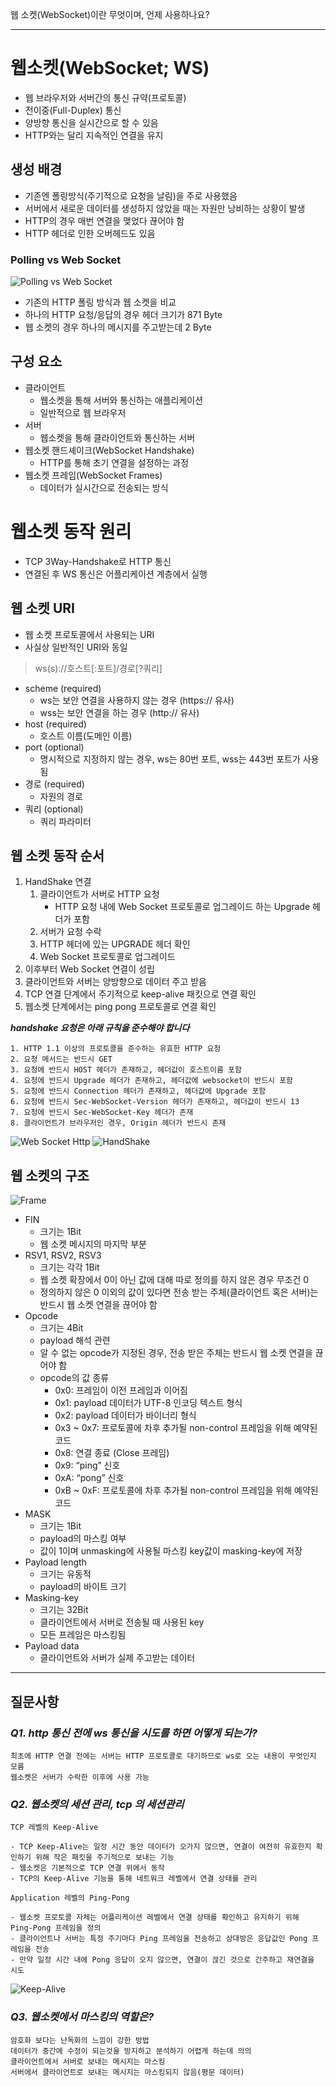 웹 소켓(WebSocket)이란 무엇이며, 언제 사용하나요?

---

# 웹소켓(WebSocket; WS)

- 웹 브라우저와 서버간의 통신 규약(프로토콜)
- 전이중(Full-Duplex) 통신
- 양방향 통신을 실시간으로 할 수 있음
- HTTP와는 달리 지속적인 연결을 유지

## 생성 배경

- 기존엔 폴링방식(주기적으로 요청을 날림)을 주로 사용했음
- 서버에서 새로운 데이터를 생성하지 않았을 때는 자원만 낭비하는 상황이 발생
- HTTP의 경우 매번 연결을 맺었다 끊어야 함 
- HTTP 헤더로 인한 오버헤드도 있음

### Polling vs Web Socket

![Polling vs Web Socket](img/websocket_compare.png)

- 기존의 HTTP 폴링 방식과 웹 소켓을 비교
- 하나의 HTTP 요청/응답의 경우 헤더 크기가 871 Byte
- 웹 소켓의 경우 하나의 메시지를 주고받는데 2 Byte

## 구성 요소

- 클라이언트
  - 웹소켓을 통해 서버와 통신하는 애플리케이션
  - 일반적으로 웹 브라우저
- 서버
  - 웹소켓을 통해 클라이언트와 통신하는 서버
- 웹소켓 핸드셰이크(WebSocket Handshake)
  - HTTP를 통해 초기 연결을 설정하는 과정
- 웹소켓 프레임(WebSocket Frames)
  - 데이터가 실시간으로 전송되는 방식

# 웹소켓 동작 원리

- TCP 3Way-Handshake로 HTTP 통신
- 연결된 후 WS 통신은 어플리케이션 계층에서 실행

## 웹 소켓 URI

- 웹 소켓 프로토콜에서 사용되는 URI
- 사실상 일반적인 URI와 동일

> ws(s)://호스트[:포트]/경로[?쿼리]

- scheme (required)
  - ws는 보안 연결을 사용하지 않는 경우 (https:// 유사)
  - wss는 보안 연결을 하는 경우 (http:// 유사)
- host (required)
  - 호스트 이름(도메인 이름)
- port (optional)
  - 명시적으로 지정하지 않는 경우, ws는 80번 포트, wss는 443번 포트가 사용됨
- 경로 (required)
  - 자원의 경로
- 쿼리 (optional)
  - 쿼리 파라미터

## 웹 소켓 동작 순서

1. HandShake 연결
   1. 클라이언트가 서버로 HTTP 요청
      - HTTP 요청 내에 Web Socket 프로토콜로 업그레이드 하는 Upgrade 헤더가 포함
   2. 서버가 요청 수락
   3. HTTP 헤더에 있는 UPGRADE 헤더 확인
   4. Web Socket 프로토콜로 업그레이드
2. 이후부터 Web Socket 연결이 성립
3. 클라이언트와 서버는 양방향으로 데이터 주고 받음
4. TCP 연결 단계에서 주기적으로 keep-alive 패킷으로 연결 확인
5. 웹소켓 단계에서는 ping pong 프로토콜로 연결 확인

***handshake 요청은 아래 규칙을 준수해야 합니다***

    1. HTTP 1.1 이상의 프로토콜을 준수하는 유효한 HTTP 요청
    2. 요청 메서드는 반드시 GET
    3. 요청에 반드시 HOST 헤더가 존재하고, 헤더값이 호스트이름 포함
    4. 요청에 반드시 Upgrade 헤더가 존재하고, 헤더값에 websocket이 반드시 포함
    5. 요청에 반드시 Connection 헤더가 존재하고, 헤더값에 Upgrade 포함
    6. 요청에 반드시 Sec-WebSocket-Version 헤더가 존재하고, 헤더값이 반드시 13
    7. 요청에 반드시 Sec-WebSocket-Key 헤더가 존재
    8. 클라이언트가 브라우저인 경우, Origin 헤더가 반드시 존재

![Web Socket Http](img/websocket_http.png)
![HandShake](img/websocket_handshake.png)

## 웹 소켓의 구조

![Frame](img/websocket_frame.png)

- FIN
  - 크기는 1Bit
  - 웹 소켓 메시지의 마지막 부분
- RSV1, RSV2, RSV3
  - 크기는 각각 1Bit
  - 웹 소켓 확장에서 0이 아닌 값에 대해 따로 정의를 하지 않은 경우 무조건 0
  - 정의하지 않은 0 이외의 값이 있다면 전송 받는 주체(클라이언트 혹은 서버)는 반드시 웹 소켓 연결을 끊어야 함
- Opcode
  - 크기는 4Bit
  - payload 해석 관련
  - 알 수 없는 opcode가 지정된 경우, 전송 받은 주체는 반드시 웹 소켓 연결을 끊어야 함
  - opcode의 값 종류
    - 0x0: 프레임이 이전 프레임과 이어짐
    - 0x1: payload 데이터가 UTF-8 인코딩 텍스트 형식
    - 0x2: payload 데이터가 바이너리 형식
    - 0x3 ~ 0x7: 프로토콜에 차후 추가될 non-control 프레임을 위해 예약된 코드
    - 0x8: 연결 종료 (Close 프레임)
    - 0x9: “ping” 신호
    - 0xA: “pong” 신호
    - 0xB ~ 0xF: 프로토콜에 차후 추가될 non-control 프레임을 위해 예약된 코드
- MASK
  - 크기는 1Bit
  - payload의 마스킹 여부
  - 값이 1이며 unmasking에 사용될 마스킹 key값이 masking-key에 저장
- Payload length
  - 크기는 유동적
  - payload의 바이트 크기
- Masking-key
  - 크기는 32Bit
  - 클라이언트에서 서버로 전송될 때 사용된 key
  - 모든 프레임은 마스킹됨 
- Payload data
  - 클라이언트와 서버가 실제 주고받는 데이터

---

## **질문사항**

### *Q1. http 통신 전에 ws 통신을 시도를 하면 어떻게 되는가?*

```
최초에 HTTP 연결 전에는 서버는 HTTP 프로토콜로 대기하므로 ws로 오는 내용이 무엇인지 모름 
웹소켓은 서버가 수락한 이후에 사용 가능
```

### *Q2. 웹소켓의 세션 관리, tcp 의 세션관리*

```
TCP 레벨의 Keep-Alive

- TCP Keep-Alive는 일정 시간 동안 데이터가 오가지 않으면, 연결이 여전히 유효한지 확인하기 위해 작은 패킷을 주기적으로 보내는 기능
- 웹소켓은 기본적으로 TCP 연결 위에서 동작
- TCP의 Keep-Alive 기능을 통해 네트워크 레벨에서 연결 상태를 관리

Application 레벨의 Ping-Pong

- 웹소켓 프로토콜 자체는 어플리케이션 레벨에서 연결 상태를 확인하고 유지하기 위해 Ping-Pong 프레임을 정의 
- 클라이언트나 서버는 특정 주기마다 Ping 프레임을 전송하고 상대방은 응답값인 Pong 프레임을 전송 
- 만약 일정 시간 내에 Pong 응답이 오지 않으면, 연결이 끊긴 것으로 간주하고 재연결을 시도
```

![Keep-Alive](img/websocket_keepalive.png)

### *Q3. 웹소켓에서 마스킹의 역할은?*

```
암호화 보다는 난독화의 느낌이 강한 방법
데이터가 중간에 수정이 되는것을 방지하고 분석하기 어렵게 하는데 의의
클라이언트에서 서버로 보내는 메시지는 마스킹
서버에서 클라이언트로 보내는 메시지는 마스킹되지 않음(평문 데이터)
```
